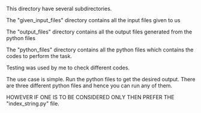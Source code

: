This directory have several subdirectories.

The "given_input_files" directory contains all the input files given to us

The "output_files" directory contains all the output files generated from the python files

The "python_files" directory contains all the python files which contains the codes to perform the task.

Testing was used by me to check different codes.

The use case is simple. Run the python files to get the desired output. There are three different python files and hence you can run any of them. 


HOWEVER IF ONE IS TO BE CONSIDERED ONLY THEN PREFER THE "index_string.py" file.


